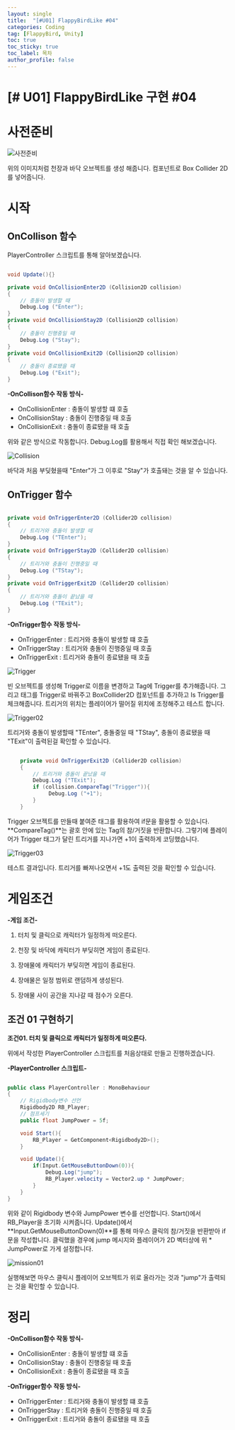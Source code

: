 ```yaml
---
layout: single
title:  "[#U01] FlappyBirdLike #04"
categories: Coding
tag: [FlappyBird, Unity]
toc: true 
toc_sticky: true 
toc_label: 목차    
author_profile: false
---
```


# [# U01] FlappyBirdLike 구현 #04

# 사전준비

![사전준비](https://github.com/DozeKR/DozeKR.github.io/blob/master/images/2023-02-16-unity_flappybird04/%EC%82%AC%EC%A0%84%EC%A4%80%EB%B9%84.png?raw=true)

위의 이미지처럼 천장과 바닥 오브젝트를 생성 해줍니다. 컴포넌트로 Box Collider 2D를 넣어줍니다.

# 시작
## OnCollison 함수
PlayerController 스크립트를 통해 알아보겠습니다.

```c#

void Update(){}

private void OnCollisionEnter2D (Collision2D collision)
{
    // 충돌이 발생할 때
    Debug.Log ("Enter");
}
private void OnCollisionStay2D (Collision2D collision)
{
    // 충돌이 진행중일 때
    Debug.Log ("Stay");
}
private void OnCollisionExit2D (Collision2D collision)
{
    // 충돌이 종료됐을 때
    Debug.Log ("Exit");
}

```
**-OnCollison함수 작동 방식-**
* OnCollisionEnter : 충돌이 발생할 떄 호출
* OnCollisionStay  : 충돌이 진행중일 때 호출
* OnCollisionExit  : 충돌이 종료됐을 때 호출

위와 같은 방식으로 작동합니다. Debug.Log를 활용해서 직접 확인 해보겠습니다.





![Collision](https://github.com/DozeKR/DozeKR.github.io/blob/master/images/2023-02-16-unity_flappybird04/Collision.png?raw=true)

바닥과 처음 부딪혔을때 "Enter"가 그 이후로 "Stay"가 호출돼는 것을 알 수 있습니다.



## OnTrigger 함수

```c#

private void OnTriggerEnter2D (Collider2D collision)
{
    // 트리거와 충돌이 발생할 때
    Debug.Log ("TEnter");
}
private void OnTriggerStay2D (Collider2D collision)
{
    // 트리거와 충돌이 진행중일 때
    Debug.Log ("TStay");
}
private void OnTriggerExit2D (Collider2D collision)
{
    // 트리거와 충돌이 끝났을 때
    Debug.Log ("TExit");
}

```

**-OnTrigger함수 작동 방식-**
* OnTriggerEnter : 트리거와 충돌이 발생할 떄 호출
* OnTriggerStay  : 트리거와 충돌이 진행중일 때 호출
* OnTriggerExit  : 트리거와 충돌이 종료됐을 때 호출



![Trigger](https://github.com/DozeKR/DozeKR.github.io/blob/master/images/2023-02-16-unity_flappybird04/Trigger.png?raw=true)

빈 오브젝트를 생성해 Trigger로 이름을 변경하고 Tag에 Trigger를 추가해줍니다. 그리고 태그를 Trigger로 바꿔주고 BoxCollider2D 컴포넌트를 추가하고 Is Trigger를 체크해줍니다.
트리거의 위치는 플레이어가 떨어질 위치에 조정해주고 테스트 합니다.



![Trigger02](https://github.com/DozeKR/DozeKR.github.io/blob/master/images/2023-02-16-unity_flappybird04/Trigger02.png?raw=true)

트리거와 충돌이 발생할때 "TEnter", 충돌중일 때 "TStay", 충돌이 종료됐을 때 "TExit"이 출력된걸 확인할 수 있습니다.




```c#

    private void OnTriggerExit2D (Collider2D collision)
    {
        // 트리거와 충돌이 끝났을 때
        Debug.Log ("TExit");
        if (collision.CompareTag("Trigger")){
             Debug.Log ("+1");        
        }
    }

```
Trigger 오브젝트를 만들때 붙여준 태그를 활용하여 if문을 활용할 수 있습니다.
**CompareTag()**는 괄호 안에 있는 Tag의 참/거짓을 반환합니다. 그렇기에 플레이어가 Trigger 태그가 달린 트리거를 지나가면 +1이 출력하게 코딩했습니다.



![Trigger03](https://github.com/DozeKR/DozeKR.github.io/blob/master/images/2023-02-16-unity_flappybird04/Trigger03.png?raw=true)

테스트 결과입니다. 트리거를 빠져나오면서 +1도 출력된 것을 확인할 수 있습니다.


# 게임조건

**-게임 조건-**

1. 터치 및 클릭으로 캐릭터가 일정하게 떠오른다.

2. 천장 및 바닥에 캐릭터가 부딪히면 게임이 종료된다.

3. 장애물에 캐릭터가 부딪히면 게임이 종료된다.

4. 장애물은 일정 범위로 랜덤하게 생성된다.

5. 장애물 사이 공간을 지나갈 때 점수가 오른다.

   

## 조건 01 구현하기
**조건01. 터치 및 클릭으로 캐릭터가 일정하게 떠오른다.**

위에서 작성한 PlayerController 스크립트를 처음상태로 만들고 진행하겠습니다.

**-PlayerController 스크립트-**

```c#

public class PlayerController : MonoBehaviour
{
    // Rigidbody변수 선언
    Rigidbody2D RB_Player;
    // 점프세기
    public float JumpPower = 5f;

    void Start(){
        RB_Player = GetComponent<Rigidbody2D>();
    }

    void Update(){
        if(Input.GetMouseButtonDown(0)){
            Debug.Log("jump");
            RB_Player.velocity = Vector2.up * JumpPower;
        }
    }
}

```
위와 같이 Rigidbody 변수와 JumpPower 변수를 선언합니다.
Start()에서 RB_Player을 초기화 시켜줍니다.
Update()에서 **Input.GetMouseButtonDown(0)**를 통해 마우스 클릭의 참/거짓을 반환받아 if문을 작성합니다. 
클릭했을 경우에 jump 메시지와 플레이어가 2D 벡터상에 위 * JumpPower로 가게 설정합니다.



![mission01](https://github.com/DozeKR/DozeKR.github.io/blob/master/images/2023-02-16-unity_flappybird04/mission01.png?raw=true)

실행해보면 마우스 클릭시 플레이어 오브젝트가 위로 올라가는 것과 "jump"가 출력되는 것을 확인할 수 있습니다.




# 정리
**-OnCollison함수 작동 방식-**
* OnCollisionEnter : 충돌이 발생할 떄 호출
* OnCollisionStay  : 충돌이 진행중일 때 호출
* OnCollisionExit  : 충돌이 종료됐을 때 호출

**-OnTrigger함수 작동 방식-**
* OnTriggerEnter : 트리거와 충돌이 발생할 떄 호출
* OnTriggerStay  : 트리거와 충돌이 진행중일 때 호출
* OnTriggerExit  : 트리거와 충돌이 종료됐을 때 호출